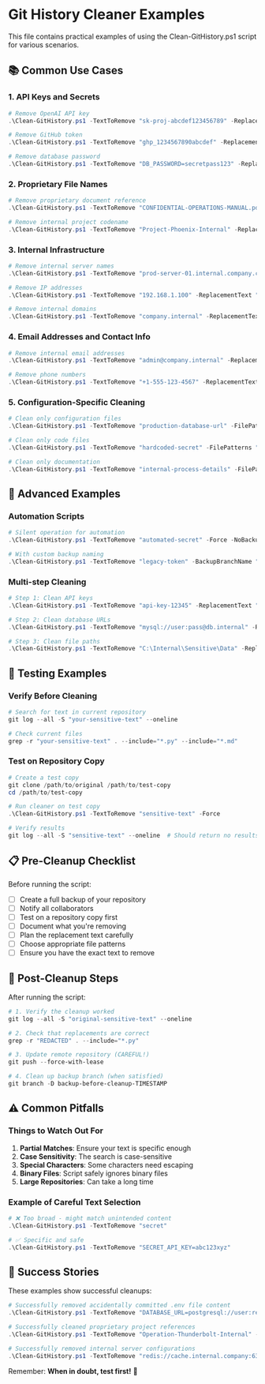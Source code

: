 # Git History Cleaner Examples

This file contains practical examples of using the Clean-GitHistory.ps1 script for various scenarios.

## 📚 Common Use Cases

### 1. API Keys and Secrets

```powershell
# Remove OpenAI API key
.\Clean-GitHistory.ps1 -TextToRemove "sk-proj-abcdef123456789" -ReplacementText "OPENAI-API-KEY-REDACTED"

# Remove GitHub token
.\Clean-GitHistory.ps1 -TextToRemove "ghp_1234567890abcdef" -ReplacementText "GITHUB-TOKEN-REDACTED"

# Remove database password
.\Clean-GitHistory.ps1 -TextToRemove "DB_PASSWORD=secretpass123" -ReplacementText "DB_PASSWORD=REDACTED"
```

### 2. Proprietary File Names

```powershell
# Remove proprietary document reference
.\Clean-GitHistory.ps1 -TextToRemove "CONFIDENTIAL-OPERATIONS-MANUAL.pdf" -ReplacementText "operations-manual-sample.pdf"

# Remove internal project codename
.\Clean-GitHistory.ps1 -TextToRemove "Project-Phoenix-Internal" -ReplacementText "Sample-Project"
```

### 3. Internal Infrastructure

```powershell
# Remove internal server names
.\Clean-GitHistory.ps1 -TextToRemove "prod-server-01.internal.company.com" -ReplacementText "example-server.com"

# Remove IP addresses
.\Clean-GitHistory.ps1 -TextToRemove "192.168.1.100" -ReplacementText "10.0.0.1"

# Remove internal domains
.\Clean-GitHistory.ps1 -TextToRemove "company.internal" -ReplacementText "example.com"
```

### 4. Email Addresses and Contact Info

```powershell
# Remove internal email addresses
.\Clean-GitHistory.ps1 -TextToRemove "admin@company.internal" -ReplacementText "admin@example.com"

# Remove phone numbers
.\Clean-GitHistory.ps1 -TextToRemove "+1-555-123-4567" -ReplacementText "+1-555-000-0000"
```

### 5. Configuration-Specific Cleaning

```powershell
# Clean only configuration files
.\Clean-GitHistory.ps1 -TextToRemove "production-database-url" -FilePatterns "*.config,*.yml,*.json,*.env"

# Clean only code files
.\Clean-GitHistory.ps1 -TextToRemove "hardcoded-secret" -FilePatterns "*.py,*.js,*.ts,*.java,*.cs"

# Clean only documentation
.\Clean-GitHistory.ps1 -TextToRemove "internal-process-details" -FilePatterns "*.md,*.txt,*.rst"
```

## 🚀 Advanced Examples

### Automation Scripts

```powershell
# Silent operation for automation
.\Clean-GitHistory.ps1 -TextToRemove "automated-secret" -Force -NoBackup

# With custom backup naming
.\Clean-GitHistory.ps1 -TextToRemove "legacy-token" -BackupBranchName "pre-security-cleanup"
```

### Multi-step Cleaning

```powershell
# Step 1: Clean API keys
.\Clean-GitHistory.ps1 -TextToRemove "api-key-12345" -ReplacementText "API-KEY-REDACTED"

# Step 2: Clean database URLs
.\Clean-GitHistory.ps1 -TextToRemove "mysql://user:pass@db.internal" -ReplacementText "mysql://user:pass@localhost"

# Step 3: Clean file paths
.\Clean-GitHistory.ps1 -TextToRemove "C:\Internal\Sensitive\Data" -ReplacementText "/path/to/sample/data"
```

## 🧪 Testing Examples

### Verify Before Cleaning

```powershell
# Search for text in current repository
git log --all -S "your-sensitive-text" --oneline

# Check current files
grep -r "your-sensitive-text" . --include="*.py" --include="*.md"
```

### Test on Repository Copy

```powershell
# Create a test copy
git clone /path/to/original /path/to/test-copy
cd /path/to/test-copy

# Run cleaner on test copy
.\Clean-GitHistory.ps1 -TextToRemove "sensitive-text" -Force

# Verify results
git log --all -S "sensitive-text" --oneline  # Should return no results
```

## 📋 Pre-Cleanup Checklist

Before running the script:

- [ ] Create a full backup of your repository
- [ ] Notify all collaborators
- [ ] Test on a repository copy first
- [ ] Document what you're removing
- [ ] Plan the replacement text carefully
- [ ] Choose appropriate file patterns
- [ ] Ensure you have the exact text to remove

## 🔄 Post-Cleanup Steps

After running the script:

```powershell
# 1. Verify the cleanup worked
git log --all -S "original-sensitive-text" --oneline

# 2. Check that replacements are correct
grep -r "REDACTED" . --include="*.py"

# 3. Update remote repository (CAREFUL!)
git push --force-with-lease

# 4. Clean up backup branch (when satisfied)
git branch -D backup-before-cleanup-TIMESTAMP
```

## ⚠️ Common Pitfalls

### Things to Watch Out For

1. **Partial Matches**: Ensure your text is specific enough
2. **Case Sensitivity**: The search is case-sensitive
3. **Special Characters**: Some characters need escaping
4. **Binary Files**: Script safely ignores binary files
5. **Large Repositories**: Can take a long time

### Example of Careful Text Selection

```powershell
# ❌ Too broad - might match unintended content
.\Clean-GitHistory.ps1 -TextToRemove "secret"

# ✅ Specific and safe
.\Clean-GitHistory.ps1 -TextToRemove "SECRET_API_KEY=abc123xyz"
```

## 🎯 Success Stories

These examples show successful cleanups:

```powershell
# Successfully removed accidentally committed .env file content
.\Clean-GitHistory.ps1 -TextToRemove "DATABASE_URL=postgresql://user:realpass@prod.db" -ReplacementText "DATABASE_URL=postgresql://user:password@localhost/db"

# Successfully cleaned proprietary project references
.\Clean-GitHistory.ps1 -TextToRemove "Operation-Thunderbolt-Internal" -ReplacementText "Sample-Operation"

# Successfully removed internal server configurations
.\Clean-GitHistory.ps1 -TextToRemove "redis://cache.internal.company:6379" -ReplacementText "redis://localhost:6379"
```

Remember: **When in doubt, test first!** 🧪
